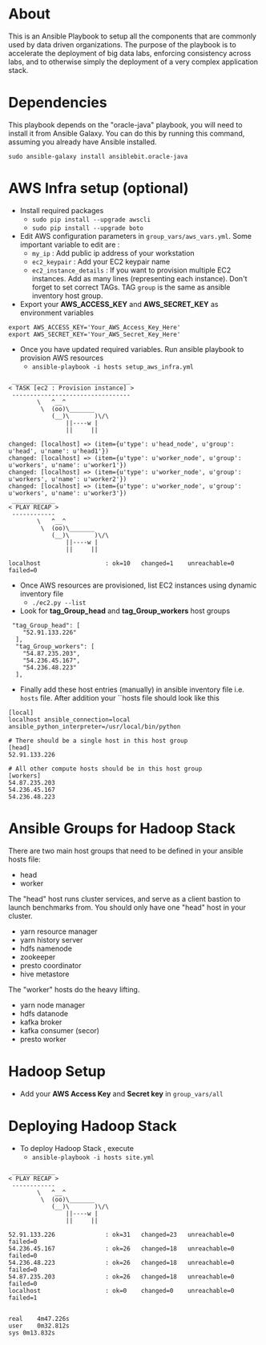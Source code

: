 # About

This is an Ansible Playbook to setup all the components that are commonly used
by data driven organizations. The purpose of the playbook is to accelerate the
deployment of big data labs, enforcing consistency across labs, and to
otherwise simply the deployment of a very complex application stack.

# Dependencies

This playbook depends on the "oracle-java" playbook, you will need to install
it from Ansible Galaxy. You can do this by running this command, assuming you
already have Ansible installed.

```sudo ansible-galaxy install ansiblebit.oracle-java```

# AWS Infra setup (optional)
- Install required packages
   - ``sudo pip install --upgrade awscli``
   - ``sudo pip install --upgrade boto``
- Edit AWS configuration parameters in ``group_vars/aws_vars.yml``. Some important variable to edit are :
   - ``my_ip`` : Add public ip address of your workstation
   - ``ec2_keypair`` : Add your EC2 keypair name
   - ``ec2_instance_details`` : If you want to provision multiple EC2 instances. Add as many lines (representing each instance). Don't forget to set correct TAGs. TAG ``group`` is the same as ansible inventory host group.
- Export your **AWS_ACCESS_KEY** and **AWS_SECRET_KEY** as environment variables
```
export AWS_ACCESS_KEY='Your_AWS_Access_Key_Here'
export AWS_SECRET_KEY='Your_AWS_Secret_Key_Here'
```
- Once you have updated required variables. Run ansible playbook to provision AWS resources
   - ``ansible-playbook -i hosts setup_aws_infra.yml``

```
 _________________________________
< TASK [ec2 : Provision instance] >
 ---------------------------------
        \   ^__^
         \  (oo)\_______
            (__)\       )\/\
                ||----w |
                ||     ||

changed: [localhost] => (item={u'type': u'head_node', u'group': u'head', u'name': u'head1'})
changed: [localhost] => (item={u'type': u'worker_node', u'group': u'workers', u'name': u'worker1'})
changed: [localhost] => (item={u'type': u'worker_node', u'group': u'workers', u'name': u'worker2'})
changed: [localhost] => (item={u'type': u'worker_node', u'group': u'workers', u'name': u'worker3'})
 ____________
< PLAY RECAP >
 ------------
        \   ^__^
         \  (oo)\_______
            (__)\       )\/\
                ||----w |
                ||     ||

localhost                  : ok=10   changed=1    unreachable=0    failed=0

```
- Once AWS resources are provisioned, list EC2 instances using dynamic inventory file
   - ``./ec2.py --list``
- Look for **tag_Group_head** and **tag_Group_workers** host groups
```
 "tag_Group_head": [
    "52.91.133.226"
  ],
  "tag_Group_workers": [
    "54.87.235.203",
    "54.236.45.167",
    "54.236.48.223"
  ],
```
- Finally add these host entries (manually) in ansible inventory file i.e. ``hosts`` file. After addition your ``hosts file should look like this

```
[local]
localhost ansible_connection=local ansible_python_interpreter=/usr/local/bin/python

# There should be a single host in this host group
[head]
52.91.133.226

# All other compute hosts should be in this host group
[workers]
54.87.235.203
54.236.45.167
54.236.48.223
```
# Ansible Groups for Hadoop Stack

There are two main host groups that need to be defined in your ansible hosts
file:

* head
* worker

The "head" host runs cluster services, and serve as a client bastion to launch
benchmarks from. You should only have one "head" host in your cluster.

* yarn resource manager
* yarn history server
* hdfs namenode
* zookeeper
* presto coordinator
* hive metastore

The "worker" hosts do the heavy lifting.

* yarn node manager
* hdfs datanode
* kafka broker
* kafka consumer (secor)
* presto worker

# Hadoop Setup
- Add your **AWS Access Key** and **Secret key** in ``group_vars/all``

# Deploying Hadoop Stack
- To deploy Hadoop Stack , execute
  - ``ansible-playbook -i hosts site.yml``

```
 ____________
< PLAY RECAP >
 ------------
        \   ^__^
         \  (oo)\_______
            (__)\       )\/\
                ||----w |
                ||     ||

52.91.133.226              : ok=31   changed=23   unreachable=0    failed=0
54.236.45.167              : ok=26   changed=18   unreachable=0    failed=0
54.236.48.223              : ok=26   changed=18   unreachable=0    failed=0
54.87.235.203              : ok=26   changed=18   unreachable=0    failed=0
localhost                  : ok=0    changed=0    unreachable=0    failed=1


real	4m47.226s
user	0m32.812s
sys	0m13.832s
```

